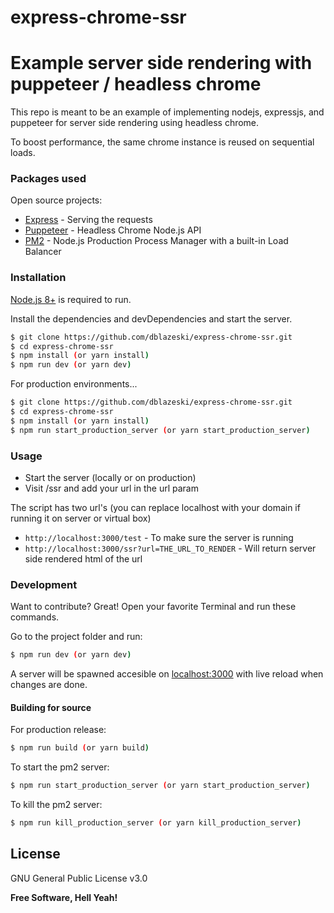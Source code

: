 # express-chrome-ssr
# Example server side rendering with puppeteer / headless chrome

This repo is meant to be an example of implementing nodejs, expressjs, and puppeteer for server side rendering using headless chrome.

To boost performance, the same chrome instance is reused on sequential loads.

### Packages used

Open source projects:

* [Express] - Serving the requests
* [Puppeteer] - Headless Chrome Node.js API
* [PM2] - Node.js Production Process Manager with a built-in Load Balancer

### Installation

[Node.js 8+](https://nodejs.org/) is required to run.

Install the dependencies and devDependencies and start the server.

```sh
$ git clone https://github.com/dblazeski/express-chrome-ssr.git
$ cd express-chrome-ssr
$ npm install (or yarn install)
$ npm run dev (or yarn dev)
```

For production environments...

```sh
$ git clone https://github.com/dblazeski/express-chrome-ssr.git
$ cd express-chrome-ssr
$ npm install (or yarn install)
$ npm run start_production_server (or yarn start_production_server)
```

### Usage

* Start the server (locally or on production)
* Visit /ssr and add your url in the url param

The script has two url's (you can replace localhost with your domain if running it on server or virtual box)

* `http://localhost:3000/test` - To make sure the server is running
* `http://localhost:3000/ssr?url=THE_URL_TO_RENDER` - Will return server side rendered html of the url

### Development

Want to contribute? Great!
Open your favorite Terminal and run these commands.

Go to the project folder and run:

```sh
$ npm run dev (or yarn dev)
```

A server will be spawned accesible on [localhost:3000](http://localhost:3000) with live reload when changes are done.

#### Building for source
For production release:
```sh
$ npm run build (or yarn build)
```
To start the pm2 server:
```sh
$ npm run start_production_server (or yarn start_production_server)
```

To kill the pm2 server:
```sh
$ npm run kill_production_server (or yarn kill_production_server)
```

License
----

GNU General Public License v3.0


**Free Software, Hell Yeah!**

[//]: # (These are reference links used in the body of this note and get stripped out when the markdown processor does its job. There is no need to format nicely because it shouldn't be seen. Thanks SO - http://stackoverflow.com/questions/4823468/store-comments-in-markdown-syntax)

   [express]: <http://expressjs.com>
   [puppeteer]: <https://pptr.dev>
   [pm2]: <https://github.com/Unitech/pm2>


